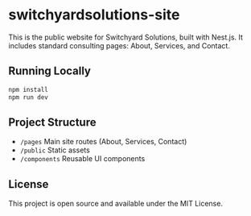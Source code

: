 # switchyardsolutions-site

This is the public website for Switchyard Solutions, built with Nest.js.
It includes standard consulting pages: About, Services, and Contact.

## Running Locally

```bash
npm install
npm run dev
```

## Project Structure

- `/pages`  Main site routes (About, Services, Contact)
- `/public`  Static assets
- `/components`  Reusable UI components

## License

This project is open source and available under the MIT License.
